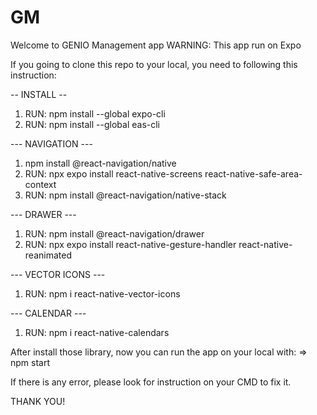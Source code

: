 # GM
Welcome to GENIO Management app
WARNING: This app run on Expo

If you going to clone this repo to your local, you need to following this instruction:

-- INSTALL --
1. RUN: npm install --global expo-cli
2. RUN: npm install --global eas-cli

--- NAVIGATION ---
1. npm install @react-navigation/native
2. RUN: npx expo install react-native-screens react-native-safe-area-context
3. RUN: npm install @react-navigation/native-stack

--- DRAWER ---
1. RUN: npm install @react-navigation/drawer
2. RUN: npx expo install react-native-gesture-handler react-native-reanimated

--- VECTOR ICONS ---
1. RUN: npm i react-native-vector-icons

--- CALENDAR ---
1. RUN: npm i react-native-calendars

After install those library, now you can run the app on your local with: 
=> npm start

If there is any error, please look for instruction on your CMD to fix it.

THANK YOU!


